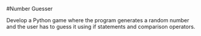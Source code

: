 
#Number Guesser

Develop a Python game where the program generates a random number and the user has to guess it using if statements and comparison operators.
